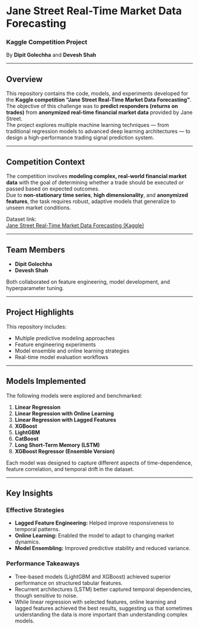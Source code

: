# Jane Street Real-Time Market Data Forecasting

### Kaggle Competition Project  
By **Dipit Golechha** and **Devesh Shah**

---

## Overview
This repository contains the code, models, and experiments developed for the **Kaggle competition “Jane Street Real-Time Market Data Forecasting”**.  
The objective of this challenge was to **predict responders (returns on trades)** from **anonymized real-time financial market data** provided by Jane Street.  
The project explores multiple machine learning techniques — from traditional regression models to advanced deep learning architectures — to design a high-performance trading signal prediction system.

---

## Competition Context
The competition involves **modeling complex, real-world financial market data** with the goal of determining whether a trade should be executed or passed based on expected outcomes.  
Due to **non-stationary time series**, **high dimensionality**, and **anonymized features**, the task requires robust, adaptive models that generalize to unseen market conditions.

Dataset link:  
[Jane Street Real-Time Market Data Forecasting (Kaggle)](https://www.kaggle.com/competitions/jane-street-real-time-market-data-forecasting)

---

## Team Members
- **Dipit Golechha**  
- **Devesh Shah**

Both collaborated on feature engineering, model development, and hyperparameter tuning.

---

## Project Highlights
This repository includes:
- Multiple predictive modeling approaches  
- Feature engineering experiments  
- Model ensemble and online learning strategies  
- Real-time model evaluation workflows  

---

## Models Implemented
The following models were explored and benchmarked:

1. **Linear Regression**
2. **Linear Regression with Online Learning**
3. **Linear Regression with Lagged Features**
4. **XGBoost**
5. **LightGBM**
6. **CatBoost**
7. **Long Short-Term Memory (LSTM)**
8. **XGBoost Regressor (Ensemble Version)**

Each model was designed to capture different aspects of time-dependence, feature correlation, and temporal drift in the dataset.

---

## Key Insights

### Effective Strategies
- **Lagged Feature Engineering:** Helped improve responsiveness to temporal patterns.  
- **Online Learning:** Enabled the model to adapt to changing market dynamics.  
- **Model Ensembling:** Improved predictive stability and reduced variance.  

### Performance Takeaways
- Tree-based models (LightGBM and XGBoost) achieved superior performance on structured tabular features.  
- Recurrent architectures (LSTM) better captured temporal dependencies, though sensitive to noise.
- While linear regression with selected features, online learning and lagged features achieved the best results, suggesting us that sometimes understanding the data is more important than understanding complex models.
